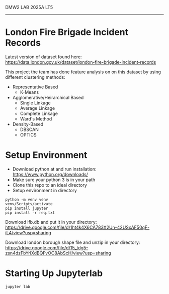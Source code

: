 DMW2 LAB 2025A LT5
***
# London Fire Brigade Incident Records
Latest version of dataset found here:
https://data.london.gov.uk/dataset/london-fire-brigade-incident-records

This project the team has done feature analysis on on this dataset by using different clustering methods:
- Representative Based
  - K-Means
- Agglomerative/Heirarchical Based
  - Single Linkage
  - Average Linkage
  - Complete Linkage
  - Ward's Method
- Density-Based
  - DBSCAN
  - OPTICS

# Setup Environment
- Download python at and run installation:\
https://www.python.org/downloads/
- Make sure your python 3 is in your path
- Clone this repo to an ideal directory
- Setup environment in directory
```commandline
python -m venv venv
venv/Scripts/activate
pip install jupyter
pip install -r req.txt
```
Download lfb.db and put it in your directory:
https://drive.google.com/file/d/1ht4k4X6CA783X2Un-42USxAF50qF-iL4/view?usp=sharing

Download london borough shape file and unzip in your directory:
https://drive.google.com/file/d/15_tdg5-zsn4dzFbYrlXdBQFvOC8AbScH/view?usp=sharing

# Starting Up Jupyterlab
```commandline
jupyter lab
```
